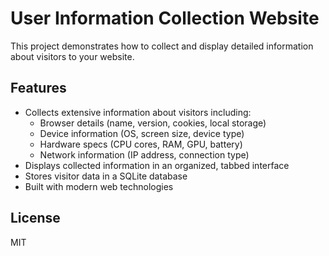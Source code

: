 # User Information Collection Website

This project demonstrates how to collect and display detailed information about visitors to your website. 

## Features

- Collects extensive information about visitors including:
  - Browser details (name, version, cookies, local storage)
  - Device information (OS, screen size, device type)
  - Hardware specs (CPU cores, RAM, GPU, battery)
  - Network information (IP address, connection type)
- Displays collected information in an organized, tabbed interface
- Stores visitor data in a SQLite database
- Built with modern web technologies

## License

MIT
